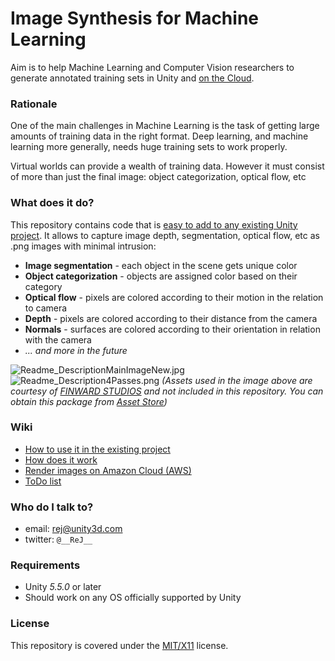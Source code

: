 # Image Synthesis for Machine Learning #
Aim is to help Machine Learning and Computer Vision researchers to generate annotated training sets in Unity and [on the Cloud](../../wiki/AWS).

### Rationale ###

One of the main challenges in Machine Learning is the task of getting large amounts of training data in the right format. Deep learning, and machine learning more generally, needs huge training sets to work properly.

Virtual worlds can provide a wealth of training data. However it must consist of more than just the final image: object categorization, optical flow, etc

### What does it do? ###

This repository contains code that is [easy to add to any existing Unity project](../../wiki/Installation). It allows to capture image depth, segmentation, optical flow, etc as .png images with minimal intrusion:

* __Image segmentation__ - each object in the scene gets unique color
* __Object categorization__ - objects are assigned color based on their category
* __Optical flow__ - pixels are colored according to their motion in the relation to camera
* __Depth__ - pixels are colored according to their distance from the camera
* __Normals__ - surfaces are colored according to their orientation in relation with the camera 
* *... and more in the future*

![Readme_DescriptionMainImageNew.jpg](https://bitbucket.org/repo/5KgjLE/images/2557031440-Readme_DescriptionMainImageNew.jpg)
![Readme_Description4Passes.png](https://bitbucket.org/repo/5KgjLE/images/3420646604-Readme_Description4Passes.png)
*(Assets used in the image above are courtesy of [FINWARD STUDIOS](http://www.finwardstudios.com) and not included in this repository. You can obtain this package from [Asset Store](http://u3d.as/BaG))*

### Wiki ###
* [How to use it in the existing project](../../wiki/Installation)
* [How does it work](../../wiki/Implementation)
* [Render images on Amazon Cloud (AWS)](../../wiki/AWS)
* [ToDo list](../../wiki/Roadmap)

### Who do I talk to? ###
* email: rej@unity3d.com
* twitter: `@__ReJ__`

### Requirements ###
* Unity *5.5.0* or later
* Should work on any OS officially supported by Unity

### License ###
This repository is covered under the [MIT/X11](LICENSE.TXT) license.